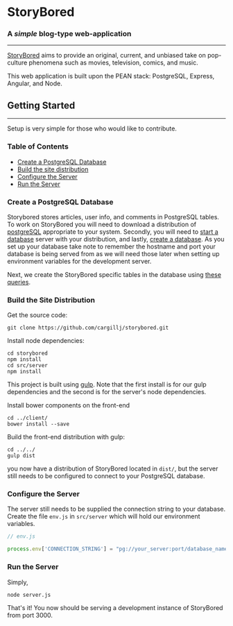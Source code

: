 # StoryBored
### A *simple* blog-type web-application
---
[StoryBored](http://ec2-52-89-99-183.us-west-2.compute.amazonaws.com:3000/) aims to provide an original, current, and unbiased take on pop-culture phenomena such as movies, television, comics, and music.

This web application is built upon the PEAN stack: PostgreSQL, Express, Angular, and Node.

## Getting Started
---
Setup is very simple for those who would like to contribute.
### Table of Contents

- [Create a PostgreSQL Database](#create-a-postgresql-database-)
- [Build the site distribution](#build-the-site-distribution-)
- [Configure the Server](#configure-the-server)
- [Run the Server](#run-the-server-)

### Create a PostgreSQL Database [](#create-postgres-database) 
Storybored stores articles, user info, and comments in PostgreSQL tables. To work on StoryBored you will need to download a distribution of [postgreSQL](http://www.postgresql.org/download/) appropriate to your system. Secondly, you will need to [start a database](http://www.postgresql.org/docs/9.1/static/server-start.html) server with your distribution, and lastly, [create a database](http://www.postgresql.org/docs/9.1/static/server-start.html). As you set up your database take note to remember the hostname and port your database is being served from as we will need those later when setting up environment variables for the development server.

Next, we create the StoryBored specific tables in the database using [these queries](docs/db.sql;).

### Build the Site Distribution [](#build-distribution)
Get the source code:
```
git clone https://github.com/cargillj/storybored.git
```
Install node dependencies:
```
cd storybored
npm install
cd src/server
npm install
```
This project is built using [gulp](http://gulpjs.com/). Note that the first install is for our gulp dependencies and the second is for the server's node dependencies.

Install bower components on the front-end
```
cd ../client/
bower install --save
```

Build the front-end distribution with gulp:
```
cd ../../
gulp dist
```

you now have a distribution of StoryBored located in `dist/`, but the server still needs to be configured to connect to your PostgreSQL database.

### Configure the Server
The server still needs to be supplied the connection string to your database. Create the file `env.js` in `src/server` which will hold our environment variables.

```javascript
// env.js

process.env['CONNECTION_STRING'] = "pg://your_server:port/database_name";
```

### Run the Server [](#run-server)
Simply,
```
node server.js
```
That's it! You now should be serving a development instance of StoryBored from port 3000.
